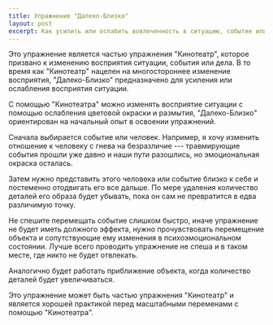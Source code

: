 ```yaml
---
title: Упражнение "Далеко-Близко"
layout: post
excerpt: Как усилить или ослабить вовлеченность в ситуацию, событие или дело
---
```


Это упражнение является частью упражнения "Кинотеатр", которое
призвано к изменению восприятия ситуации, события или дела.  В то
время как "Кинотеатр" нацелен на многостороннее изменение восприятия,
"Далеко-Близко" предназначено для усиления или ослабления восприятия
ситуации.

С помощью "Кинотеатра" можно изменять восприятие ситуации с помощью
ослабления цветовой окраски и размытия, "Далеко-Близко" ориентирован
на начальный опыт в освоении упражнений.

Сначала выбирается событие или человек.  Например, я хочу изменить
отношение к человеку с гнева на безразличие --- травмирующие события
прошли уже давно и наши пути разошлись, но эмоциональная окраска
осталась.

Затем нужно представить этого человека или событие близко к себе и
постеменно отодвигать его все дальше.  По мере удаления количество
деталей его образа будет убывать, пока он сам не превратится в едва
различимую точку.

Не спешите перемещать событие слишком быстро, иначе упражнение не
будет иметь должного эффекта, нужно прочувствовать перемещение объекта
и сопутствующие ему изменения в психоэмоциональном состоянии.  Лучше
всего проводить упражнение не спеша и в таком месте, где никто не
будет отвлекать.

Аналогично будет работать приближение объекта, когда количество
деталей будет увеличиваться.

Это упражнение может быть частью упражнения "Кинотеатр" и является
хорошей практикой перед масштабными переменами с помощью "Кинотеатра".
